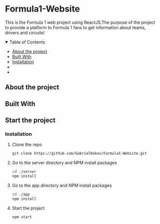 # Formula1-Website

This is the Formula 1 web project using ReactJS.The purpose of the project to provide a platform to Formula 1 fans to get information about teams, drivers and circuits!



<details open='open'>
 <summary>Table of Contents</summary>
<ul>
<li><a href="#about-the-project">About the project</a></li>
<li><a href="#built-with">Built With</a></li>
<li><a href='#installation'>Installation</a></li>
<li><a></a></li>
<li><a></a></li>
</details>

</ul>

   ## About the project


   ## Built With



## Start the project
### Installation

1. Clone the repo
   ```sh
   git clone https://github.com/GabrielDokov/Formula1-Website.git
   ```
2. Go to the server directory and NPM install packages
   ```sh
   cd ./server
   npm install
   ```
3. Go to the app directory and NPM install packages
   ```sh
   cd ./app
   npm install
   ```
3. Start the project
   ```sh
   npm start
   ```






